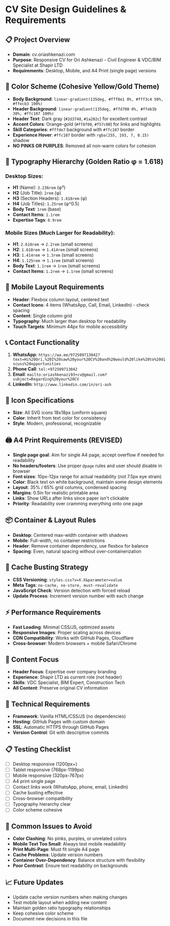 # CV Site Design Guidelines & Requirements

## 📋 Project Overview
- **Domain**: cv.oriashkenazi.com
- **Purpose**: Responsive CV for Ori Ashkenazi - Civil Engineer & VDC/BIM Specialist at Shapir LTD
- **Requirements**: Desktop, Mobile, and A4 Print (single page) versions

## 🎨 Color Scheme (Cohesive Yellow/Gold Theme)
- **Body Background**: `linear-gradient(135deg, #fff8e1 0%, #fff3c4 50%, #ffecb3 100%)`
- **Header Background**: `linear-gradient(135deg, #ffd700 0%, #ffeb3b 30%, #ffc107 100%)`
- **Header Text**: Dark gray (`#2d3748`, `#1a202c`) for excellent contrast
- **Accent Colors**: Orange-gold (`#ff8f00`, `#f57c00`) for links and highlights
- **Skill Categories**: `#fffde7` background with `#ffc107` border
- **Experience Hover**: `#ffc107` border with `rgba(255, 193, 7, 0.15)` shadow
- **NO PINKS OR PURPLES**: Removed all non-warm colors for cohesion

## 📐 Typography Hierarchy (Golden Ratio φ = 1.618)
### Desktop Sizes:
- **H1** (Name): `3.236rem` (φ²)
- **H2** (Job Title): `2rem` (φ)
- **H3** (Section Headers): `1.618rem` (φ)
- **H4** (Job Titles): `1.25rem` (φ^0.5)
- **Body Text**: `1rem` (base)
- **Contact Items**: `1.1rem`
- **Expertise Tags**: `0.9rem`

### Mobile Sizes (Much Larger for Readability):
- **H1**: `2.618rem` → `2.2rem` (small screens)
- **H2**: `1.618rem` → `1.414rem` (small screens)  
- **H3**: `1.414rem` → `1.3rem` (small screens)
- **H4**: `1.125rem` → `1.1rem` (small screens)
- **Body Text**: `1.1rem` → `1rem` (small screens)
- **Contact Items**: `1.2rem` → `1.1rem` (small screens)

## 📱 Mobile Layout Requirements
- **Header**: Flexbox column layout, centered text
- **Contact Icons**: 4 items (WhatsApp, Call, Email, LinkedIn) - check spacing
- **Content**: Single column grid
- **Typography**: Much larger than desktop for readability
- **Touch Targets**: Minimum 44px for mobile accessibility

## 📞 Contact Functionality
1. **WhatsApp**: `https://wa.me/972509713042?text=Hi%20Ori,%20I%20saw%20your%20CV%20and%20would%20like%20to%20discuss%20opportunities`
2. **Phone Call**: `tel:+972509713042`
3. **Email**: `mailto:oriashkenazi93+cv@gmail.com?subject=Regarding%20your%20CV`
4. **LinkedIn**: `http://www.linkedin.com/in/ori-ash`

## 🔲 Icon Specifications
- **Size**: All SVG icons 18x18px (uniform square)
- **Color**: Inherit from text color for consistency
- **Style**: Modern, professional, recognizable

## 🖨️ A4 Print Requirements (REVISED)
- **Single page goal**: Aim for single A4 page, accept overflow if needed for readability
- **No headers/footers**: Use proper `@page` rules and user should disable in browser
- **Font sizes**: 10px-12px range for actual readability (not 7.5px eye strain)
- **Color**: Black text on white background, maintain some design elements
- **Layout**: 35% / 65% grid columns, condensed spacing
- **Margins**: 0.5in for realistic printable area
- **Links**: Show URLs after links since paper isn't clickable
- **Priority**: Readability over cramming everything onto one page

## 📦 Container & Layout Rules
- **Desktop**: Centered max-width container with shadows
- **Mobile**: Full-width, no container restrictions
- **Header**: Remove container dependency, use flexbox for balance
- **Spacing**: Even, natural spacing without over-containerization

## 🔄 Cache Busting Strategy
- **CSS Versioning**: `styles.css?v=X.X&parameter=value`
- **Meta Tags**: `no-cache, no-store, must-revalidate`
- **JavaScript Check**: Version detection with forced reload
- **Update Process**: Increment version number with each change

## ⚡ Performance Requirements
- **Fast Loading**: Minimal CSS/JS, optimized assets
- **Responsive Images**: Proper scaling across devices
- **CDN Compatibility**: Works with GitHub Pages, Cloudflare
- **Cross-browser**: Modern browsers + mobile Safari/Chrome

## 🎯 Content Focus
- **Header Focus**: Expertise over company branding
- **Experience**: Shapir LTD as current role (not header)
- **Skills**: VDC Specialist, BIM Expert, Construction Tech
- **All Content**: Preserve original CV information

## 🔧 Technical Requirements
- **Framework**: Vanilla HTML/CSS/JS (no dependencies)
- **Hosting**: GitHub Pages with custom domain
- **SSL**: Automatic HTTPS through GitHub Pages
- **Version Control**: Git with descriptive commits

## 📋 Testing Checklist
- [ ] Desktop responsive (1200px+)
- [ ] Tablet responsive (768px-1199px)  
- [ ] Mobile responsive (320px-767px)
- [ ] A4 print single page
- [ ] Contact links work (WhatsApp, phone, email, LinkedIn)
- [ ] Cache busting effective
- [ ] Cross-browser compatibility
- [ ] Typography hierarchy clear
- [ ] Color scheme cohesive

## 🚨 Common Issues to Avoid
- **Color Clashing**: No pinks, purples, or unrelated colors
- **Mobile Text Too Small**: Always test mobile readability
- **Print Multi-Page**: Must fit single A4 page
- **Cache Problems**: Update version numbers
- **Container Over-Dependency**: Balance structure with flexibility
- **Poor Contrast**: Ensure text readability on backgrounds

## 📈 Future Updates
- Update cache version numbers when making changes
- Test mobile layout when adding new content
- Maintain golden ratio typography relationships
- Keep cohesive color scheme
- Document new decisions in this file